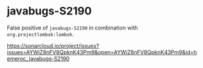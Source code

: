 # javabugs-S2190

False positive of `javabugs-S2190` in combination with `org.projectlombok:lombok`.

https://sonarcloud.io/project/issues?issues=AYWiZ8nFV8QpknK43Pm9&open=AYWiZ8nFV8QpknK43Pm9&id=hemeroc_javabugs-S2190